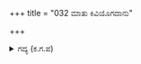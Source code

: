 +++
title = "032 ಮಾತು ಕಿವಿಯೊಗದಾನು"

+++

<details><summary>ಗದ್ಯ (ಕ.ಗ.ಪ) </summary>

32. ಹೀಗೆ ಸಂಧಿ ಮಾತನ್ನು ಎತ್ತಿದ ಭೀಷ್ಮನಿಗೆ ದುರ್ಯೋಧನ ಹೇಳುತ್ತಾನೆ : ನಿಮ್ಮ ಬುದ್ಧಿವಾದದ ಮಾತು ನನ್ನ ಕಿವಿಗೆ ಬೀಳುವುದಿಲ್ಲ . ನಾನು ಯುದ್ಧ ಮಾಡಲು ಸಡಗರ ಪಡುವವನಾಗಿದ್ದೇನೆ. ಛಲದಂಕಮಲ್ಲ ಎಂಬ ಬಿರುದನಿಂದ ವಿರಾಜಿಸಿದವನು ನಾನು. ಅದೂ ಅಲ್ಲದೆ ರಾಜ್ಯದಾಸೆಗೆ ಮನಸೋತವನೂ ಅಲ್ಲ. ಭೂಮಿಯಲ್ಲಿ ಪ್ರಖ್ಯಾತನೆಂದು ಎನಿಸಿಕೊಳ್ಳುವ ಆಸೆಯವನು ನಾನು ಎಂಬುದು ನಿಜ. ಈ ಮನೋನಿಶ್ಚಯವನ್ನು ಕೈಬಿಟ್ಟೆನಾದರೆ ಆಗ ನಾನು ನಿಮ್ಮ ಮೊಮ್ಮಗನೇ ಅಲ್ಲ ಎಂದು ತಿಳಿಯಿರಿ ಎಂದನು.
</details>
